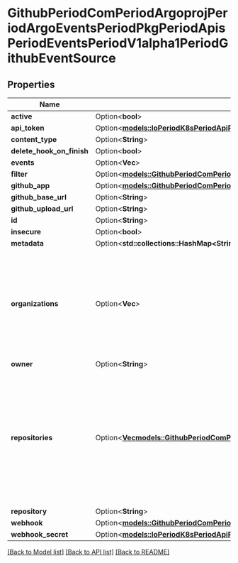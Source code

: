# GithubPeriodComPeriodArgoprojPeriodArgoEventsPeriodPkgPeriodApisPeriodEventsPeriodV1alpha1PeriodGithubEventSource

## Properties

Name | Type | Description | Notes
------------ | ------------- | ------------- | -------------
**active** | Option<**bool**> |  | [optional]
**api_token** | Option<[**models::IoPeriodK8sPeriodApiPeriodCorePeriodV1PeriodSecretKeySelector**](io.k8s.api.core.v1.SecretKeySelector.md)> |  | [optional]
**content_type** | Option<**String**> |  | [optional]
**delete_hook_on_finish** | Option<**bool**> |  | [optional]
**events** | Option<**Vec<String>**> |  | [optional]
**filter** | Option<[**models::GithubPeriodComPeriodArgoprojPeriodArgoEventsPeriodPkgPeriodApisPeriodEventsPeriodV1alpha1PeriodEventSourceFilter**](github.com.argoproj.argo_events.pkg.apis.events.v1alpha1.EventSourceFilter.md)> |  | [optional]
**github_app** | Option<[**models::GithubPeriodComPeriodArgoprojPeriodArgoEventsPeriodPkgPeriodApisPeriodEventsPeriodV1alpha1PeriodGithubAppCreds**](github.com.argoproj.argo_events.pkg.apis.events.v1alpha1.GithubAppCreds.md)> |  | [optional]
**github_base_url** | Option<**String**> |  | [optional]
**github_upload_url** | Option<**String**> |  | [optional]
**id** | Option<**String**> |  | [optional]
**insecure** | Option<**bool**> |  | [optional]
**metadata** | Option<**std::collections::HashMap<String, String>**> |  | [optional]
**organizations** | Option<**Vec<String>**> | Organizations holds the names of organizations (used for organization level webhooks). Not required if Repositories is set. | [optional]
**owner** | Option<**String**> |  | [optional]
**repositories** | Option<[**Vec<models::GithubPeriodComPeriodArgoprojPeriodArgoEventsPeriodPkgPeriodApisPeriodEventsPeriodV1alpha1PeriodOwnedRepositories>**](github.com.argoproj.argo_events.pkg.apis.events.v1alpha1.OwnedRepositories.md)> | Repositories holds the information of repositories, which uses repo owner as the key, and list of repo names as the value. Not required if Organizations is set. | [optional]
**repository** | Option<**String**> |  | [optional]
**webhook** | Option<[**models::GithubPeriodComPeriodArgoprojPeriodArgoEventsPeriodPkgPeriodApisPeriodEventsPeriodV1alpha1PeriodWebhookContext**](github.com.argoproj.argo_events.pkg.apis.events.v1alpha1.WebhookContext.md)> |  | [optional]
**webhook_secret** | Option<[**models::IoPeriodK8sPeriodApiPeriodCorePeriodV1PeriodSecretKeySelector**](io.k8s.api.core.v1.SecretKeySelector.md)> |  | [optional]

[[Back to Model list]](../README.md#documentation-for-models) [[Back to API list]](../README.md#documentation-for-api-endpoints) [[Back to README]](../README.md)


